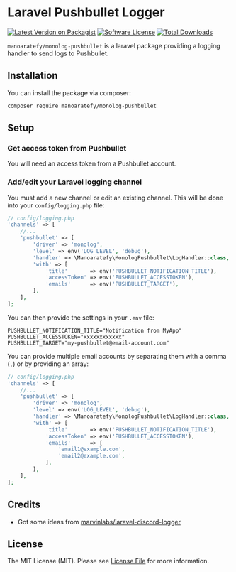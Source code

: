 
# Laravel Pushbullet Logger

[![Latest Version on Packagist](https://img.shields.io/packagist/v/manoaratefy/monolog-pushbullet.svg?style=flat-square)](https://packagist.org/packages/manoaratefy/monolog-pushbullet)
[![Software License](https://img.shields.io/badge/license-MIT-brightgreen.svg?style=flat-square)](LICENSE.md)
[![Total Downloads](https://img.shields.io/packagist/dt/manoaratefy/monolog-pushbullet.svg?style=flat-square)](https://packagist.org/packages/manoaratefy/monolog-pushbullet)

`manoaratefy/monolog-pushbullet` is a laravel package providing a logging handler to send logs to Pushbullet.

## Installation

You can install the package via composer:

``` bash
composer require manoaratefy/monolog-pushbullet
```

## Setup

### Get access token from Pushbullet

You will need an access token from a Pushbullet account.

### Add/edit your Laravel logging channel

You must add a new channel or edit an existing channel. This will be done into your `config/logging.php` file:

```php
// config/logging.php
'channels' => [
    //...
    'pushbullet' => [
        'driver' => 'monolog',
        'level' => env('LOG_LEVEL', 'debug'),
        'handler' => \Manoaratefy\MonologPushbullet\LogHandler::class,
        'with' => [
            'title'       => env('PUSHBULLET_NOTIFICATION_TITLE'),
            'accessToken' => env('PUSHBULLET_ACCESSTOKEN'),
            'emails'      => env('PUSHBULLET_TARGET'),
        ],        
    ],
];
```

You can then provide the settings in your `.env` file:

```
PUSHBULLET_NOTIFICATION_TITLE="Notification from MyApp"
PUSHBULLET_ACCESSTOKEN="xxxxxxxxxxxx"
PUSHBULLET_TARGET="my-pushbullet@email-account.com"
```

You can provide multiple email accounts by separating them with a comma (`,`) or by providing an array:
```php
// config/logging.php
'channels' => [
    //...
    'pushbullet' => [
        'driver' => 'monolog',
        'level' => env('LOG_LEVEL', 'debug'),
        'handler' => \Manoaratefy\MonologPushbullet\LogHandler::class,
        'with' => [
            'title'       => env('PUSHBULLET_NOTIFICATION_TITLE'),
            'accessToken' => env('PUSHBULLET_ACCESSTOKEN'),
            'emails'      => [
                'email1@example.com',
                'email2@example.com',
            ],
        ],        
    ],
];
```

## Credits

- Got some ideas from [marvinlabs/laravel-discord-logger](https://github.com/marvinlabs/laravel-discord-logger)

## License

The MIT License (MIT). Please see [License File](LICENSE.md) for more information.